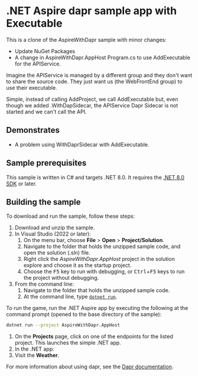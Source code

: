 # .NET Aspire dapr sample app with Executable

This is a clone of the AspireWithDapr sample with minor changes:

- Update NuGet Packages
- A change in AspireWithDapr.AppHost Program.cs to use AddExecutable for the APIService.

Imagine the APIService is managed by a different group and they don't
want to share the source code. They just want us (the WebFrontEnd group)
to use their executable.

Simple, instead of calling AddProject, we call AddExecutable but, even though we added
.WithDapSidecar, the APIService Dapr Sidecar is not started and we can't call the API.

## Demonstrates

- A problem using WithDaprSidecar with AddExecutable.

## Sample prerequisites

This sample is written in C# and targets .NET 8.0. It requires the [.NET 8.0 SDK](https://dotnet.microsoft.com/download/dotnet/8.0) or later.

## Building the sample

To download and run the sample, follow these steps:

1. Download and unzip the sample.
2. In Visual Studio (2022 or later):
    1. On the menu bar, choose **File** > **Open** > **Project/Solution**.
    2. Navigate to the folder that holds the unzipped sample code, and open the solution (.sln) file.
    3. Right click the _AspireWithDapr.AppHost_ project in the solution explore and choose it as the startup project.
    4. Choose the <kbd>F5</kbd> key to run with debugging, or <kbd>Ctrl</kbd>+<kbd>F5</kbd> keys to run the project without debugging.
3. From the command line:
   1. Navigate to the folder that holds the unzipped sample code.
   2. At the command line, type [`dotnet run`](https://docs.microsoft.com/dotnet/core/tools/dotnet-run).

To run the game, run the .NET Aspire app by executing the following at the command prompt (opened to the base directory of the sample):

``` bash
dotnet run --project AspireWithDapr.AppHost
```

1. On the **Projects** page, click on one of the endpoints for the listed project. This launches the simple .NET app.
2. In the .NET app:
  1. Visit the **Weather**.

For more information about using dapr, see the [Dapr documentation](https://docs.dapr.io/developing-applications/sdks/dotnet/).
